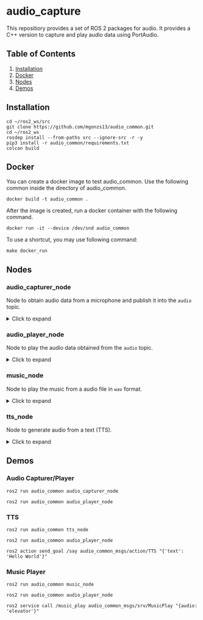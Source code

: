 # audio_capture

This repositiory provides a set of ROS 2 packages for audio. It provides a C++ version to capture and play audio data using PortAudio.

## Table of Contents

1. [Installation](#installation)
2. [Docker](#docker)
3. [Nodes](#nodes)
4. [Demos](#demos)

## Installation

```shell
cd ~/ros2_ws/src
git clone https://github.com/mgonzs13/audio_common.git
cd ~/ros2_ws
rosdep install --from-paths src --ignore-src -r -y
pip3 install -r audio_common/requirements.txt
colcon build
```

## Docker

You can create a docker image to test audio_common. Use the following common inside the directory of audio_common.

```shell
docker build -t audio_common .
```

After the image is created, run a docker container with the following command.

```shell
docker run -it --device /dev/snd audio_common
```

To use a shortcut, you may use following command:

```shell
make docker_run
```

## Nodes

### audio_capturer_node

Node to obtain audio data from a microphone and publish it into the `audio` topic.

<details>
<summary>Click to expand</summary>

#### Parameters

- **format**: Specifies the audio format to be used for capturing. Common values are `paInt16` (16-bit format) or other formats supported by PortAudio. Default: `paInt16`

- **channels**: The number of audio channels to capture. Typically, `1` for mono and `2` for stereo. Default: `1`

- **rate**: The sample rate that is is how many samples per second should be captured. Default: `16000`

- **chunk**: The size of each audio frames. Default: `4096`

- **device**: The ID of the audio input device. A value of `-1` indicates that the default audio input device should be used. Default: `-1`

- **frame_id**: An identifier for the audio frame. This can be useful for synchronizing audio data with other data streams. Default: `""`

#### ROS 2 Interfaces

- **audio**: Topic to publish the audio data captured from the microphone. Type: `audio_common_msgs/msg/AudioStamped`

</details>

### audio_player_node

Node to play the audio data obtained from the `audio` topic.

<details>
<summary>Click to expand</summary>

#### Parameters

- **channels**: The number of audio channels to capture. Typically, `1` for mono and `2` for stereo. Default: `1`

- **device**: The ID of the audio input device. A value of `-1` indicates that the default audio input device should be used. Default: `-1`

#### ROS 2 Interfaces

- **audio**: Topic subscriber to get the audio data captured to be played. Type: `audio_common_msgs/msg/AudioStamped`

</details>

### music_node

Node to play the music from a audio file in `wav` format.

<details>
<summary>Click to expand</summary>

#### Parameters

- **chunk_time**: Time, in milliseconds, that last each audio chunk. Default: `50`

- **frame_id**: An identifier for the audio frame. This can be useful for synchronizing audio data with other data streams. Default: `""`

#### ROS 2 Interfaces

- **audio**: Topic subscriber to get the audio data captured to be played. Type: `audio_common_msgs/msg/AudioStamped`

</details>

### tts_node

Node to generate audio from a text (TTS).

<details>
<summary>Click to expand</summary>

#### Parameters

- **chunk**: The size of each audio frames. Default: `4096`

- **frame_id**: An identifier for the audio frame. This can be useful for synchronizing audio data with other data streams. Default: `""`

#### ROS 2 Interfaces

- **audio**: Topic publisher to send the audio data generated by the TTS. Type: `audio_common_msgs/msg/AudioStamped`

- **say**: Action to generate audio data from a text. Type: `audio_common_msgs/action/TTS`

</details>

## Demos

### Audio Capturer/Player

```shell
ros2 run audio_common audio_capturer_node
```

```shell
ros2 run audio_common audio_player_node
```

### TTS

```shell
ros2 run audio_common tts_node
```

```shell
ros2 run audio_common audio_player_node
```

```shell
ros2 action send_goal /say audio_common_msgs/action/TTS "{'text': 'Hello World'}"
```

### Music Player

```shell
ros2 run audio_common music_node
```

```shell
ros2 run audio_common audio_player_node
```

```shell
ros2 service call /music_play audio_common_msgs/srv/MusicPlay "{audio: 'elevator'}"
```

